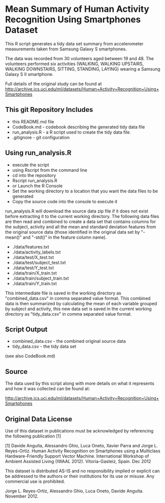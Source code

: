 Mean Summary of Human Activity Recognition Using Smartphones Dataset
===

This R script generates a tidy data set summary from accelerometer measurements taken from Samsung Galaxy S smartphones.

The data was recorded from 30 volunteers aged between 19 and 48.  The volunteers performed six activities (WALKING, WALKING UPSTAIRS, WALKING DOWNSTAIRS, SITTING, STANDING, LAYING) wearing a Samsung Galaxy S II smartphone.

Full details of the original study can be found at http://archive.ics.uci.edu/ml/datasets/Human+Activity+Recognition+Using+Smartphones

This git Repository Includes
---
- this README.md file
- CodeBook.md - codebook describing the generated tidy data file
- run_analysis.R - a R script used to create the tidy data file.
- .gitignore - git configuration

Using run_analysis.R
---
- execute the script
 - using Rscript from the command line
  - cd into the repository
  - Rscript run_analysis.R
 - or Launch the R Console
  - Set the working directory to a location that you want the data files to be generated
  - Copy the source code into the console to execute it

run_analysis.R will download the source data zip file if it does not exist before extracting it to the current working directory.  The following data files are then read and combined to create a data set that contains columns for the subject, activity and all the mean and standard deviation features from the original source data (those identified in the original data set by "-mean()" and "-std()" in the feature column name).

- ./data/features.txt
- ./data/activity_labels.txt
- ./data/test/X_test.txt
- ./data/test/subject_test.txt
- ./data/test/Y_test.txt
- ./data/train/X_train.txt
- ./data/train/subject_train.txt
- ./data/train/Y_train.txt

This intermediate file is saved in the working directory as "combined_data.csv" in comma separated value format. This combined data is then summarized by calculating the mean of each variable grouped by subject and activity, this new data set is saved in the current working directory as "tidy_data.csv" in comma separated value format.

Script Output
---

- combined_data.csv   - the combined original source data
- tidy_data.csv       - the tidy data set

(see also CodeBook.md)

Source
---

The data used by this script along with more details on what it represents and how it was collected can be found at:

http://archive.ics.uci.edu/ml/datasets/Human+Activity+Recognition+Using+Smartphones

Original Data License
---

Use of this dataset in publications must be acknowledged by referencing the following publication [1]

[1] Davide Anguita, Alessandro Ghio, Luca Oneto, Xavier Parra and Jorge L. Reyes-Ortiz. Human Activity Recognition on Smartphones using a Multiclass Hardware-Friendly Support Vector Machine. International Workshop of Ambient Assisted Living (IWAAL 2012). Vitoria-Gasteiz, Spain. Dec 2012

This dataset is distributed AS-IS and no responsibility implied or explicit can be addressed to the authors or their institutions for its use or misuse. Any commercial use is prohibited.

Jorge L. Reyes-Ortiz, Alessandro Ghio, Luca Oneto, Davide Anguita. November 2012.
